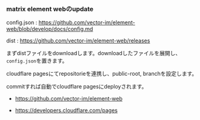 ### matrix element webのupdate

config.json : https://github.com/vector-im/element-web/blob/develop/docs/config.md

dist : https://github.com/vector-im/element-web/releases

まずdistファイルをdownloadします。downloadしたファイルを展開し、`config.json`を置きます。

cloudflare pagesにてrepositorieを連携し、public-root, branchを設定します。

commitすれば自動でcloudflare pagesにdeployされます。

- https://github.com/vector-im/element-web

- https://developers.cloudflare.com/pages
